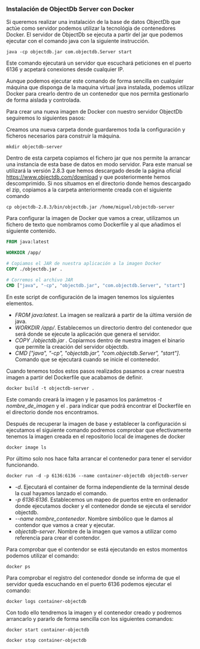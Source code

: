 ### Instalación de ObjectDb Server con Docker

Si queremos realizar una instalación de la base de datos ObjectDb que actúe como servidor podemos utilizar la tecnológia de contenedores Docker. El servidor de ObjectDb se ejecuta a partir del jar que podemos ejecutar con el comando java con la siguiente instrucción.

```shell
java -cp objectdb.jar com.objectdb.Server start
```

Este comando ejecutará un servidor que escuchará peticiones en el puerto 6136 y acpetará conexiones desde cualquier IP.

Aunque podemos ejecutar este comando de forma sencilla en cualquier máquina que disponga de la maquina virtual java instalada, podemos utilizar Docker para crearlo dentro de un contenedor que nos permita gestionarlo de forma aislada y controlada.

Para crear una nueva imagen de Docker con nuestro servidor ObjectDb seguiremos lo siguientes pasos:

Creamos una nueva carpeta donde guardaremos toda la configuración y ficheros necesarios para construir la máquina.

```shell
mkdir objectdb-server
```

Dentro de esta carpeta copiamos el fichero jar que nos permite la arrancar una instancia de esta base de datos en modo servidor. Para este manual se utilizará la versión 2.8.3 que hemos descargado desde la página oficial https://www.objectdb.com/download y que posteriormente hemos descomprimido. Si nos situamos en el directorio donde hemos descargado el zip, copiamos a la carpeta anteriormente creada con el siguiente comando

```shell
cp objectdb-2.8.3/bin/objectdb.jar /home/miguel/objectdb-server
```

Para configurar la imagen de Docker que vamos a crear, utilizamos un fichero de texto que nombramos como Dockerfile y al que añadimos el siguiente contenido.

```dockerfile
FROM java:latest

WORKDIR /app/

# Copiamos el JAR de nuestra aplicación a la imagen Docker
COPY ./objectdb.jar .

# Corremos el archivo JAR
CMD ["java", "-cp", "objectdb.jar", "com.objectdb.Server", "start"]
```

En este script de configuración de la imagen tenemos los siguientes elementos.

* *FROM java:latest*. La imagen se realizará a partir de la última versión de java. 
* *WORKDIR /app/*. Establecemos un directorio dentro del contenedor que será donde se ejecute la aplicación que genera el servidor.
* *COPY ./objectdb.jar .* Copiarmos dentro de nuestra imagen el binario que permite la creación del servidor objectdb.
* *CMD ["java", "-cp", "objectdb.jar", "com.objectdb.Server", "start"]*. Comando que se ejecutará cuando se inicie el contenedor.

Cuando tenemos todos estos pasos realizados pasamos a crear nuestra imagen a partir del Dockerfile que acabamos de definir.

```shell
docker build -t objectdb-server .
```

Este comando creará la imagen y le pasamos los parámetros *-t nombre_de_imagen* y el . para indicar que podrá encontrar el Dockerfile en el directorio donde nos encontramos.

Después de recuperar la imagen de base y establecer la configuración si ejecutamos el siguiente comando podremos comprobar que efectivamente tenemos la imagen creada en el repositorio local de imagenes de docker

```shell
docker image ls
```

Por último solo nos hace falta arrancar el contenedor para tener el servidor funcionando.

```shell
docker run -d -p 6136:6136 --name container-objectdb objectdb-server
```

* *-d*. Ejecutará el container de forma independiente de la terminal desde la cual hayamos lanzado el comando.
* *-p 6136:6136*. Establecemos un mapeo de puertos entre en ordenador donde ejecutamos docker y el contenedor donde se ejecuta el servidor objectdb.
* *--name nombre_contenedor*. Nombre simbólico que le damos al contendor que vamos a crear y ejecutar.
* *objectdb-server*. Nombre de la imagen que vamos a utilizar como referencia para crear el contendor.

Para comprobar que el contendor se está ejecutando en estos momentos podemos utilizar el comando:

```shell
docker ps
```

Para comprobar el registro del contenedor donde se informa de que el servidor queda escuchando en el puerto 6136 podemos ejecutar el comando:

```shell
docker logs container-objectdb
```

Con todo ello tendremos la imagen y el contenedor creado y podremos arrancarlo y pararlo de forma sencilla con los siguientes comandos:

```shell
docker start container-objectdb
```

```shell
docker stop container-objectdb
```

